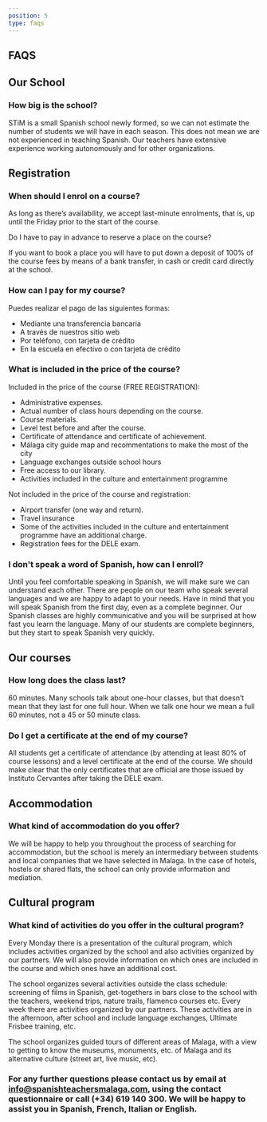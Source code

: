 ```yaml
---
position: 5
type: faqs
---
```


## FAQS

## Our School

### How big is the school?

STiM is a small Spanish school newly formed, so we can not estimate the number of students we will have in each season. This does not mean we are not experienced in teaching Spanish. Our teachers have extensive experience working autonomously and for other organizations.  

## Registration

### When should I enrol on a course?

As long as there’s availability, we accept last-minute enrolments, that is, up until the Friday prior to the start of the course.

Do I have to pay in advance to reserve a place on the course?

If you want to book a place you will have to put down a deposit of 100% of the course fees by means of a bank transfer, in cash or credit card directly at the school.

### How can I pay for my course?

Puedes realizar el pago de las siguientes formas:

- Mediante una transferencia bancaria
- A través de nuestros sitio web
- Por teléfono, con tarjeta de crédito
- En la escuela en efectivo o con tarjeta de crédito

### What is included in the price of the course?

Included in the price of the course (FREE REGISTRATION):

- Administrative expenses.
- Actual number of class hours depending on the course.
- Course materials.
- Level test before and after the course.
- Certificate of attendance and certificate of achievement.
- Málaga city guide map and recommentations to make the most of the city
- Language exchanges outside school hours
- Free access to our library.
- Activities included in the culture and entertainment programme

Not included in the price of the course and registration:

- Airport transfer (one way and return).
- Travel insurance
- Some of the activities included in the culture and entertainment programme have an additional charge.
- Registration fees for the DELE exam.

### I don't speak a word of Spanish, how can I enroll?

Until you feel comfortable speaking in Spanish, we will make sure we can understand each other. There are people on our team who speak several languages and we are happy to adapt to your needs.
Have in mind that you will speak Spanish from the first day, even as a complete beginner. Our Spanish classes are highly communicative and you will be surprised at how fast you learn the language.
Many of our students are complete beginners, but they start to speak Spanish very quickly.

## Our courses

### How long does the class last?

60 minutes. Many schools talk about one-hour classes, but that doesn’t mean that they last for one full hour. When we talk one hour we mean a full 60 minutes, not a 45 or 50 minute class.

### Do I get a certificate at the end of my course?

All students get a certificate of attendance (by attending at least 80% of course lessons) and a level certificate at the end of the course. We should make clear that the only certificates that are official are those issued by Instituto Cervantes after taking the DELE exam.

## Accommodation

### What kind of accommodation do you offer?

We will be happy to help you throughout the process of searching for accommodation, but the school is merely an intermediary between students and local companies that we have selected in Malaga. In the case of hotels, hostels or shared flats, the school can only provide information and mediation.

## Cultural program

### What kind of activities do you offer in the cultural program?

Every Monday there is a presentation of the cultural program, which includes activities organized by the school and also activities organized by our partners. We will also provide information on which ones are included in the course and which ones have an additional cost.

The school organizes several activities outside the class schedule: screening of films in Spanish, get-togethers in bars close to the school with the teachers, weekend trips, nature trails, flamenco courses etc.
Every week there are activities organized by our partners. These activities are in the afternoon, after school and include language exchanges, Ultimate Frisbee training, etc.

The school organizes guided tours of different areas of Malaga, with a view to getting to know the museums, monuments, etc. of Malaga and its alternative culture (street art, live music, etc).

### For any further questions please contact us by email at info@spanishteachersmalaga.com, using the contact questionnaire or call (+34) 619 140 300. We will be happy to assist you in Spanish, French, Italian or English.
